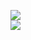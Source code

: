 [![](https://img.shields.io/badge/Made%20With-Github%20Spray-lightgrey.svg?style=for-the-badge&logo=github)](https://github.com/Annihil/github-spray#25250)  
[![](https://i.imgur.com/2DrTn0Z.gif)](https://github.com/Annihil/github-spray)